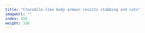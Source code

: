 ```yaml
---
title: "Crocodile-like body armour resists stabbing and cuts"
imageUrl: ""
index: 326
weight: 326
---
```

